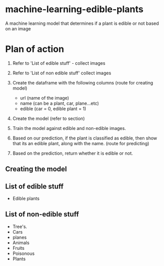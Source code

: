 # machine-learning-edible-plants
A machine learning model that determines if a plant is edible or not based on an image


# Plan of action

1. Refer to 'List of edible stuff' - collect images
2. Refer to 'List of non edible stuff' collect images


3. Create the dataframe with the following columns (route for creating model)
    - url (name of the image)
    - name (can be a plant, car, plane...etc)
    - edible (car = 0, edible plant = 1)
4. Create the model (refer to section)
5. Train the model against edible and non-edible images.

6. Based on our prediction, if the plant is classified as edible, then show
that its an edible plant, along with the name. (route for predicting)
7. Based on the prediction, return whether it is edible or not.

## Creating the model


## List of edible stuff

- Edible plants

## List of non-edible stuff

- Tree's.
- Cars
- planes
- Animals
- Fruits
- Poisonous
- Plants
